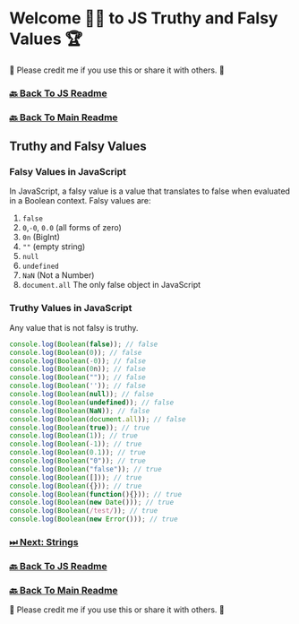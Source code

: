 # Welcome 🙋‍♂️ to JS Truthy and Falsy Values 🏆

🙏 Please credit me if you use this or share it with others. 🙏

### [🔙 Back To JS Readme](./js.md)

### [🔙 Back To Main Readme](../../../README.md)

## Truthy and Falsy Values

### Falsy Values in JavaScript

In JavaScript, a falsy value is a value that translates to false when evaluated in a Boolean context. Falsy values are:

1. `false`
2. `0`,`-0`, `0.0` (all forms of zero)
3. `0n` (BigInt)
4. `""` (empty string)
5. `null`
6. `undefined`
7. `NaN` (Not a Number)
8.  `document.all` The only false object in JavaScript

### Truthy Values in JavaScript

Any value that is not falsy is truthy.


```javascript
console.log(Boolean(false)); // false
console.log(Boolean(0)); // false
console.log(Boolean(-0)); // false
console.log(Boolean(0n)); // false
console.log(Boolean("")); // false
console.log(Boolean('')); // false
console.log(Boolean(null)); // false
console.log(Boolean(undefined)); // false
console.log(Boolean(NaN)); // false
console.log(Boolean(document.all)); // false
console.log(Boolean(true)); // true
console.log(Boolean(1)); // true
console.log(Boolean(-1)); // true
console.log(Boolean(0.1)); // true
console.log(Boolean("0")); // true
console.log(Boolean("false")); // true
console.log(Boolean([])); // true
console.log(Boolean({})); // true
console.log(Boolean(function(){})); // true
console.log(Boolean(new Date())); // true
console.log(Boolean(/test/)); // true
console.log(Boolean(new Error())); // true
```

### [ ⏭ Next: Strings](./08_strings.md)

### [🔙 Back To JS Readme](./js.md)

### [🔙 Back To Main Readme](../../../README.md)

🙏 Please credit me if you use this or share it with others. 🙏

